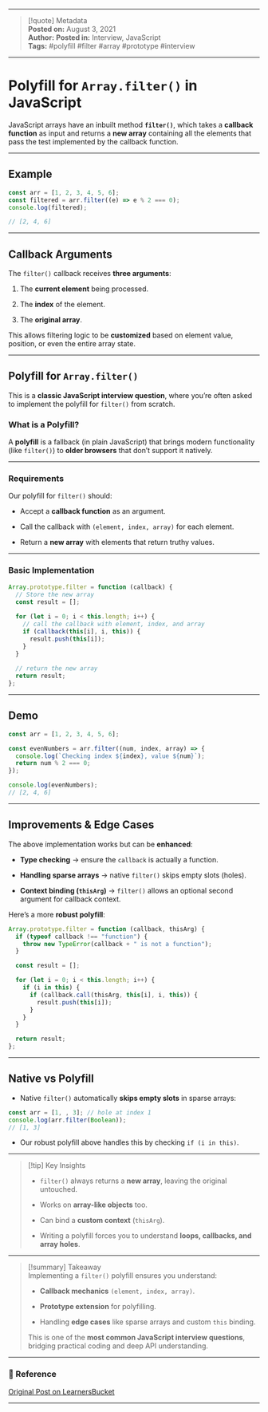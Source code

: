 
---

> [!quote] Metadata  
> **Posted on:** August 3, 2021  
> **Author:** 
> **Posted in:** Interview, JavaScript  
> **Tags:** #polyfill #filter #array #prototype #interview

---

# Polyfill for `Array.filter()` in JavaScript

JavaScript arrays have an inbuilt method **`filter()`**, which takes a **callback function** as input and returns a **new array** containing all the elements that pass the test implemented by the callback function.

---

## Example

```javascript
const arr = [1, 2, 3, 4, 5, 6];
const filtered = arr.filter((e) => e % 2 === 0);
console.log(filtered);

// [2, 4, 6]
```

---

## Callback Arguments

The `filter()` callback receives **three arguments**:

1. The **current element** being processed.
    
2. The **index** of the element.
    
3. The **original array**.
    

This allows filtering logic to be **customized** based on element value, position, or even the entire array state.

---

## Polyfill for `Array.filter()`

This is a **classic JavaScript interview question**, where you’re often asked to implement the polyfill for `filter()` from scratch.

### What is a Polyfill?

A **polyfill** is a fallback (in plain JavaScript) that brings modern functionality (like `filter()`) to **older browsers** that don’t support it natively.

---

### Requirements

Our polyfill for `filter()` should:

- Accept a **callback function** as an argument.
    
- Call the callback with `(element, index, array)` for each element.
    
- Return a **new array** with elements that return truthy values.
    

---

### Basic Implementation

```javascript
Array.prototype.filter = function (callback) {
  // Store the new array
  const result = [];
  
  for (let i = 0; i < this.length; i++) {
    // call the callback with element, index, and array
    if (callback(this[i], i, this)) {
      result.push(this[i]);
    }
  }
  
  // return the new array
  return result;
};
```

---

## Demo

```javascript
const arr = [1, 2, 3, 4, 5, 6];

const evenNumbers = arr.filter((num, index, array) => {
  console.log(`Checking index ${index}, value ${num}`);
  return num % 2 === 0;
});

console.log(evenNumbers);
// [2, 4, 6]
```

---

## Improvements & Edge Cases

The above implementation works but can be **enhanced**:

- **Type checking** → ensure the `callback` is actually a function.
    
- **Handling sparse arrays** → native `filter()` skips empty slots (holes).
    
- **Context binding (`thisArg`)** → `filter()` allows an optional second argument for callback context.
    

Here’s a more **robust polyfill**:

```javascript
Array.prototype.filter = function (callback, thisArg) {
  if (typeof callback !== "function") {
    throw new TypeError(callback + " is not a function");
  }

  const result = [];

  for (let i = 0; i < this.length; i++) {
    if (i in this) {
      if (callback.call(thisArg, this[i], i, this)) {
        result.push(this[i]);
      }
    }
  }

  return result;
};
```

---

## Native vs Polyfill

- Native `filter()` automatically **skips empty slots** in sparse arrays:
    

```javascript
const arr = [1, , 3]; // hole at index 1
console.log(arr.filter(Boolean)); 
// [1, 3]
```

- Our robust polyfill above handles this by checking `if (i in this)`.
    

---

> [!tip] Key Insights
> 
> - `filter()` always returns a **new array**, leaving the original untouched.
>     
> - Works on **array-like objects** too.
>     
> - Can bind a **custom context** (`thisArg`).
>     
> - Writing a polyfill forces you to understand **loops, callbacks, and array holes**.
>     

---

> [!summary] Takeaway  
> Implementing a `filter()` polyfill ensures you understand:
> 
> - **Callback mechanics** `(element, index, array)`.
>     
> - **Prototype extension** for polyfilling.
>     
> - Handling **edge cases** like sparse arrays and custom `this` binding.
>     
> 
> This is one of the **most common JavaScript interview questions**, bridging practical coding and deep API understanding.

---

### 📎 Reference

[Original Post on LearnersBucket](https://learnersbucket.com/examples/interview/polyfill-for-array-filter/)

---
